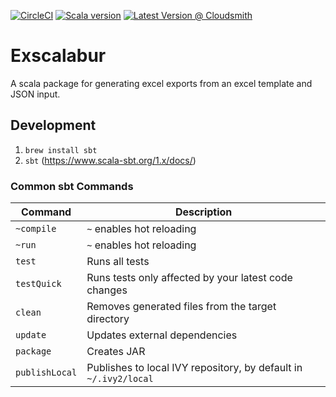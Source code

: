 [![CircleCI](https://circleci.com/gh/carta/exscalabur/tree/master.svg?style=svg)](https://circleci.com/gh/carta/exscalabur/tree/master)
[![Scala version](https://img.shields.io/badge/scala-2.12.8-brightgreen.svg)](https://www.scala-lang.org/download/2.12.8.html)
[![Latest Version @ Cloudsmith](https://api-prd.cloudsmith.io/badges/version/carta/maven-releases/maven/exscalabur_2.12/latest/xg=com.carta/?render=true&badge_token=gAAAAABePJwL9tZMOa6DrXC6N_iGkYROA2I1jTSwarIRvAuhy7O34Tt742-doost6rUHEs5WR2PqRoxjGCihc1v0mCeHIeVY_hSi6-wyPttrjUAFaGPmXMU%3D)](https://cloudsmith.io/~carta/repos/maven-releases/packages/detail/maven/exscalabur_2.12/latest/xg=com.carta/)

# Exscalabur
A scala package for generating excel exports from an excel template and JSON input.

## Development
1. `brew install sbt`
2. `sbt` (https://www.scala-sbt.org/1.x/docs/)

### Common sbt Commands

| Command | Description | 
|---|---|
| `~compile` | `~` enables hot reloading |
| `~run` | `~` enables hot reloading |
| `test` | Runs all tests |
| `testQuick` | Runs tests only affected by your latest code changes |
| `clean` | Removes generated files from the target directory |
| `update` | Updates external dependencies |
| `package` | Creates JAR |
| `publishLocal` | Publishes to local IVY repository, by default in `~/.ivy2/local`
